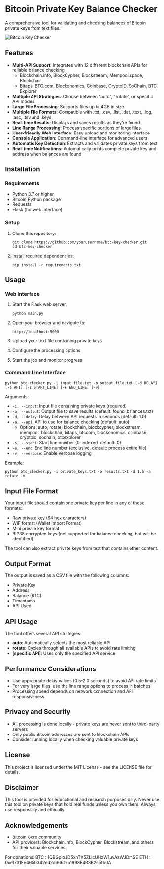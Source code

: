 # Bitcoin Private Key Balance Checker

A comprehensive tool for validating and checking balances of Bitcoin private keys from text files.

![Bitcoin Key Checker](static/images/banner.png)

## Features

- **Multi-API Support**: Integrates with 12 different blockchain APIs for reliable balance checking
  - Blockchain.info, BlockCypher, Blockstream, Mempool.space, Blockchair
  - Bitaps, BTC.com, Blockonomics, Coinbase, CryptoID, SoChain, BTC Explorer
- **Multiple API Strategies**: Choose between "auto", "rotate", or specific API modes
- **Large File Processing**: Supports files up to 4GB in size
- **Multiple File Formats**: Compatible with .txt, .csv, .list, .dat, .text, .log, .asc, .tsv and .keys
- **Real-time Results**: Displays and saves results as they're found
- **Line Range Processing**: Process specific portions of large files
- **User-friendly Web Interface**: Easy upload and monitoring interface
- **Console Application**: Command-line interface for advanced users
- **Automatic Key Detection**: Extracts and validates private keys from text
- **Real-time Notifications**: Automatically prints complete private key and address when balances are found

## Installation

### Requirements

- Python 3.7 or higher
- Bitcoin Python package
- Requests
- Flask (for web interface)

### Setup

1. Clone this repository:
   ```
   git clone https://github.com/yourusername/btc-key-checker.git
   cd btc-key-checker
   ```

2. Install required dependencies:
   ```
   pip install -r requirements.txt
   ```

## Usage

### Web Interface

1. Start the Flask web server:
   ```
   python main.py
   ```

2. Open your browser and navigate to:
   ```
   http://localhost:5000
   ```

3. Upload your text file containing private keys
4. Configure the processing options
5. Start the job and monitor progress

### Command Line Interface

```
python btc_checker.py -i input_file.txt -o output_file.txt [-d DELAY] [-a API] [-s START_LINE] [-e END_LINE] [-v]
```

Arguments:
- `-i, --input`: Input file containing private keys (required)
- `-o, --output`: Output file to save results (default: found_balances.txt)
- `-d, --delay`: Delay between API requests in seconds (default: 1.0)
- `-a, --api`: API to use for balance checking (default: auto)
  - Options: auto, rotate, blockchain, blockcypher, blockstream, mempool, blockchair, bitaps, btccom, blockonomics, coinbase, cryptoid, sochain, btcexplorer
- `-s, --start`: Start line number (0-indexed, default: 0)
- `-e, --end`: End line number (exclusive, default: process entire file)
- `-v, --verbose`: Enable verbose logging

Example:
```
python btc_checker.py -i private_keys.txt -o results.txt -d 1.5 -a rotate -v
```

## Input File Format

Your input file should contain one private key per line in any of these formats:
- Raw private key (64 hex characters)
- WIF format (Wallet Import Format)
- Mini private key format
- BIP38 encrypted keys (not supported for balance checking, but will be identified)

The tool can also extract private keys from text that contains other content.

## Output Format

The output is saved as a CSV file with the following columns:
- Private Key
- Address
- Balance (BTC)
- Timestamp
- API Used

## API Usage

The tool offers several API strategies:

- **auto**: Automatically selects the most reliable API
- **rotate**: Cycles through all available APIs to avoid rate limiting
- **[specific API]**: Uses only the specified API service

## Performance Considerations

- Use appropriate delay values (0.5-2.0 seconds) to avoid API rate limits
- For very large files, use the line range options to process in batches
- Processing speed depends on network connection and API responsiveness

## Privacy and Security

- All processing is done locally - private keys are never sent to third-party servers
- Only public Bitcoin addresses are sent to blockchain APIs
- Consider running locally when checking valuable private keys

## License

This project is licensed under the MIT License - see the LICENSE file for details.

## Disclaimer

This tool is provided for educational and research purposes only. Never use this tool on private keys that hold real funds unless you own them. Always use responsibly and ethically.

## Acknowledgements

- Bitcoin Core community
- API providers: Blockchain.info, BlockCypher, Blockstream, and others for their valuable services

For donations:
BTC : 1QBGpio3D5xhTX5ZLicUHzW1uvAzWJDmSE
ETH : 0xe1731Ee4650342ed2d66619a1998E4B3B2e5fb0A 
